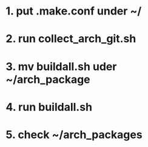 # 1. put .make.conf under ~/
# 2. run collect_arch_git.sh
# 3. mv buildall.sh uder ~/arch_package
# 4. run buildall.sh
# 5. check ~/arch_packages
